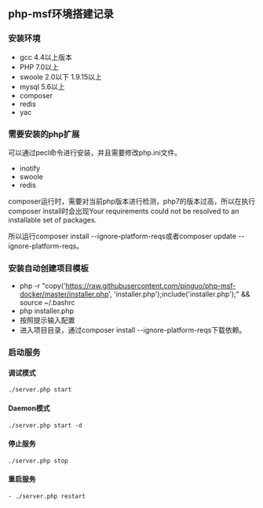 ## php-msf环境搭建记录

### 安装环境

- gcc 4.4以上版本
- PHP 7.0以上
- swoole 2.0以下 1.9.15以上
- mysql 5.6以上
- composer
- redis
- yac

### 需要安装的php扩展

可以通过pecl命令进行安装，并且需要修改php.ini文件。

- inotify
- swoole
- redis

composer运行时，需要对当前php版本进行检测，php7的版本过高，所以在执行composer install时会出现Your requirements could not be resolved to an installable set of packages. 

所以运行composer install --ignore-platform-reqs或者composer update --ignore-platform-reqs。

### 安装自动创建项目模板

- php -r "copy('https://raw.githubusercontent.com/pinguo/php-msf-docker/master/installer.php', 'installer.php');include('installer.php');" && source ~/.bashrc
- php installer.php
- 按照提示输入配置
- 进入项目目录，通过composer install --ignore-platform-reqs下载依赖。

### 启动服务

#### 调试模式

```
./server.php start
```

#### Daemon模式

```
./server.php start -d
```

#### 停止服务

```
./server.php stop
```

#### 重启服务

```
- ./server.php restart
```
